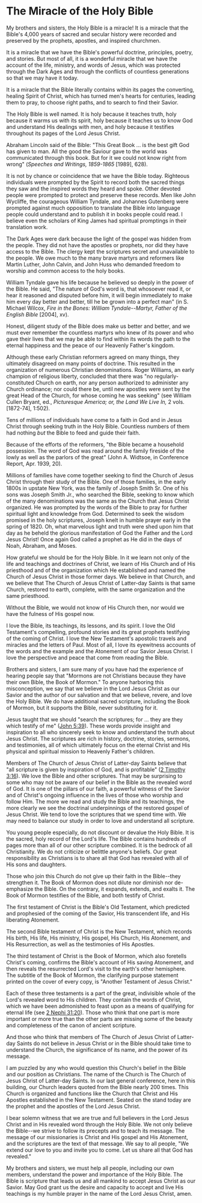 # The Miracle of the Holy Bible

My brothers and sisters, the Holy Bible is a miracle! It is a miracle that the
Bible's 4,000 years of sacred and secular history were recorded and preserved
by the prophets, apostles, and inspired churchmen.

It is a miracle that we have the Bible's powerful doctrine, principles,
poetry, and stories. But most of all, it is a wonderful miracle that we have
the account of the life, ministry, and words of Jesus, which was protected
through the Dark Ages and through the conflicts of countless generations so
that we may have it today.

It is a miracle that the Bible literally contains within its pages the
converting, healing Spirit of Christ, which has turned men's hearts for
centuries, leading them to pray, to choose right paths, and to search to find
their Savior.

The Holy Bible is well named. It is holy because it teaches truth, holy
because it warms us with its spirit, holy because it teaches us to know God
and understand His dealings with men, and holy because it testifies throughout
its pages of the Lord Jesus Christ.

Abraham Lincoln said of the Bible: "This Great Book ... is the best gift God has
given to man. All the good the Saviour gave to the world was communicated
through this book. But for it we could not know right from wrong" (_Speeches
and Writings, 1859-1865_ [1989], 628).

It is not by chance or coincidence that we have the Bible today. Righteous
individuals were prompted by the Spirit to record both the sacred things they
saw and the inspired words they heard and spoke. Other devoted people were
prompted to protect and preserve these records. Men like John Wycliffe, the
courageous William Tyndale, and Johannes Gutenberg were prompted against much
opposition to translate the Bible into language people could understand and to
publish it in books people could read. I believe even the scholars of King
James had spiritual promptings in their translation work.

The Dark Ages were dark because the light of the gospel was hidden from the
people. They did not have the apostles or prophets, nor did they have access
to the Bible. The clergy kept the scriptures secret and unavailable to the
people. We owe much to the many brave martyrs and reformers like Martin
Luther, John Calvin, and John Huss who demanded freedom to worship and common
access to the holy books.

William Tyndale gave his life because he believed so deeply in the power of
the Bible. He said, "The nature of God's word is, that whosoever read it, or
hear it reasoned and disputed before him, it will begin immediately to make
him every day better and better, till he be grown into a perfect man" (in S.
Michael Wilcox, _Fire in the Bones: William Tyndale--Martyr, Father of the
English Bible_ [2004], xv).

Honest, diligent study of the Bible does make us better and better, and we
must ever remember the countless martyrs who knew of its power and who gave
their lives that we may be able to find within its words the path to the
eternal happiness and the peace of our Heavenly Father's kingdom.

Although these early Christian reformers agreed on many things, they
ultimately disagreed on many points of doctrine. This resulted in the
organization of numerous Christian denominations. Roger Williams, an early
champion of religious liberty, concluded that there was "no regularly-
constituted Church on earth, nor any person authorized to administer any
Church ordinance; nor could there be, until new apostles were sent by the
great Head of the Church, for whose coming he was seeking" (see William Cullen
Bryant, ed., _Picturesque America; or, the Land We Live In,_ 2 vols.
[1872-74], 1:502).

Tens of millions of individuals have come to a faith in God and in Jesus
Christ through seeking truth in the Holy Bible. Countless numbers of them had
nothing _but_ the Bible to feed and guide their faith.

Because of the efforts of the reformers, "the Bible became a household
possession. The word of God was read around the family fireside of the lowly
as well as the parlors of the great" (John A. Widtsoe, in Conference Report,
Apr. 1939, 20).

Millions of families have come together seeking to find the Church of Jesus
Christ through their study of the Bible. One of those families, in the early
1800s in upstate New York, was the family of Joseph Smith Sr. One of his sons
was Joseph Smith Jr., who searched the Bible, seeking to know which of the
many denominations was the same as the Church that Jesus Christ organized. He
was prompted by the words of the Bible to pray for further spiritual light and
knowledge from God. Determined to seek the wisdom promised in the holy
scriptures, Joseph knelt in humble prayer early in the spring of 1820. Oh,
what marvelous light and truth were shed upon him that day as he beheld the
glorious manifestation of God the Father and the Lord Jesus Christ! Once again
God called a prophet as He did in the days of Noah, Abraham, and Moses.

How grateful we should be for the Holy Bible. In it we learn not only of the
life and teachings and doctrines of Christ, we learn of His Church and of His
priesthood and of the organization which He established and named the Church
of Jesus Christ in those former days. We believe in that Church, and we
believe that The Church of Jesus Christ of Latter-day Saints is that same
Church, restored to earth, complete, with the same organization and the same
priesthood.

Without the Bible, we would not know of His Church then, nor would we have the
fulness of His gospel now.

I love the Bible, its teachings, its lessons, and its spirit. I love the Old
Testament's compelling, profound stories and its great prophets testifying of
the coming of Christ. I love the New Testament's apostolic travels and
miracles and the letters of Paul. Most of all, I love its eyewitness accounts
of the words and the example and the Atonement of our Savior Jesus Christ. I
love the perspective and peace that come from reading the Bible.

Brothers and sisters, I am sure many of you have had the experience of hearing
people say that "Mormons are not Christians because they have their own Bible,
the Book of Mormon." To anyone harboring this misconception, we say that we
believe in the Lord Jesus Christ as our Savior and the author of our salvation
and that we believe, revere, and love the Holy Bible. We do have additional
sacred scripture, including the Book of Mormon, but it supports the Bible,
never substituting for it.

Jesus taught that we should "search the scriptures; for ... they are they which
testify of me" ([John
5:39](https://www.lds.org/scriptures/nt/john/5.39?lang=eng#38)). These words
provide insight and inspiration to all who sincerely seek to know and
understand the truth about Jesus Christ. The scriptures are rich in history,
doctrine, stories, sermons, and testimonies, all of which ultimately focus on
the eternal Christ and His physical and spiritual mission to Heavenly Father's
children.

Members of The Church of Jesus Christ of Latter-day Saints believe that "all
scripture is given by inspiration of God, and is profitable" ([2 Timothy
3:16](https://www.lds.org/scriptures/nt/2-tim/3.16?lang=eng#15)). We love the
Bible and other scriptures. That may be surprising to some who may not be
aware of our belief in the Bible as the revealed word of God. It is one of the
pillars of our faith, a powerful witness of the Savior and of Christ's ongoing
influence in the lives of those who worship and follow Him. The more we read
and study the Bible and its teachings, the more clearly we see the doctrinal
underpinnings of the restored gospel of Jesus Christ. We tend to love the
scriptures that we spend time with. We may need to balance our study in order
to love and understand all scripture.

You young people especially, do not discount or devalue the Holy Bible. It is
the sacred, holy record of the Lord's life. The Bible contains hundreds of
pages more than all of our other scripture combined. It is the bedrock of all
Christianity. We do not criticize or belittle anyone's beliefs. Our great
responsibility as Christians is to share all that God has revealed with all of
His sons and daughters.

Those who join this Church do not give up their faith in the Bible--they
strengthen it. The Book of Mormon does not dilute nor diminish nor de-
emphasize the Bible. On the contrary, it expands, extends, and exalts it. The
Book of Mormon testifies of the Bible, and both testify of Christ.

The first testament of Christ is the Bible's Old Testament, which predicted
and prophesied of the coming of the Savior, His transcendent life, and His
liberating Atonement.

The second Bible testament of Christ is the New Testament, which records His
birth, His life, His ministry, His gospel, His Church, His Atonement, and His
Resurrection, as well as the testimonies of His Apostles.

The third testament of Christ is the Book of Mormon, which also foretells
Christ's coming, confirms the Bible's account of His saving Atonement, and
then reveals the resurrected Lord's visit to the earth's other hemisphere. The
subtitle of the Book of Mormon, the clarifying purpose statement printed on
the cover of every copy, is "Another Testament of Jesus Christ."

Each of these three testaments is a part of the great, indivisible whole of
the Lord's revealed word to His children. They contain the words of Christ,
which we have been admonished to feast upon as a means of qualifying for
eternal life (see [2 Nephi
31:20](https://www.lds.org/scriptures/bofm/2-ne/31.20?lang=eng#19)). Those who
think that one part is more important or more true than the other parts are
missing some of the beauty and completeness of the canon of ancient scripture.

And those who think that members of The Church of Jesus Christ of Latter-day
Saints do not believe in Jesus Christ or in the Bible should take time to
understand the Church, the significance of its name, and the power of its
message.

I am puzzled by any who would question this Church's belief in the Bible and
our position as Christians. The name of the Church is The Church of Jesus
Christ of Latter-day Saints. In our last general conference, here in this
building, our Church leaders quoted from the Bible nearly 200 times. This
Church is organized and functions like the Church that Christ and His Apostles
established in the New Testament. Seated on the stand today are the prophet
and the apostles of the Lord Jesus Christ.

I bear solemn witness that we are true and full believers in the Lord Jesus
Christ and in His revealed word through the Holy Bible. We not only believe
the Bible--we strive to follow its precepts and to teach its message. The
message of our missionaries is Christ and His gospel and His Atonement, and
the scriptures are the text of that message. We say to all people, "We extend
our love to you and invite you to come. Let us share all that God has
revealed."

My brothers and sisters, we must help all people, including our own members,
understand the power and importance of the Holy Bible. The Bible is scripture
that leads us and all mankind to accept Jesus Christ as our Savior. May God
grant us the desire and capacity to accept and live His teachings is my humble
prayer in the name of the Lord Jesus Christ, amen.

